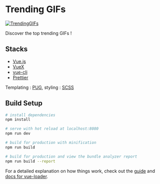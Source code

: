 # Trending GIFs

[![TrendingGIFs](http://antoinelin.com/assets/TrendingGifs.png)](https://github.com/toinelin/trending-gifs)

Discover the top trending GIFs !

## Stacks

- [Vue.js](https://vuejs.org/)
- [VueX](https://vuex.vuejs.org/fr/)
- [vue-cli](https://github.com/vuejs/vue-cli)
- [Prettier](https://prettier.io/)

Templating : [PUG](https://pugjs.org/api/getting-started.html), styling : [SCSS](https://sass-lang.com/)

## Build Setup

``` bash
# install dependencies
npm install

# serve with hot reload at localhost:8080
npm run dev

# build for production with minification
npm run build

# build for production and view the bundle analyzer report
npm run build --report
```

For a detailed explanation on how things work, check out the [guide](http://vuejs-templates.github.io/webpack/) and [docs for vue-loader](http://vuejs.github.io/vue-loader).
